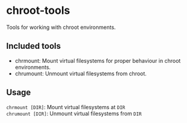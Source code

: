 # chroot-tools
Tools for working with chroot environments.

## Included tools
- chrmount: Mount virtual filesystems for proper behaviour in chroot environments.
- chrumount: Unmount virtual filesystems from chroot.

## Usage
`chrmount [DIR]`: Mount virtual filesystems at `DIR`  
`chrumount [DIR]`: Unmount virtual filesystems from `DIR`
